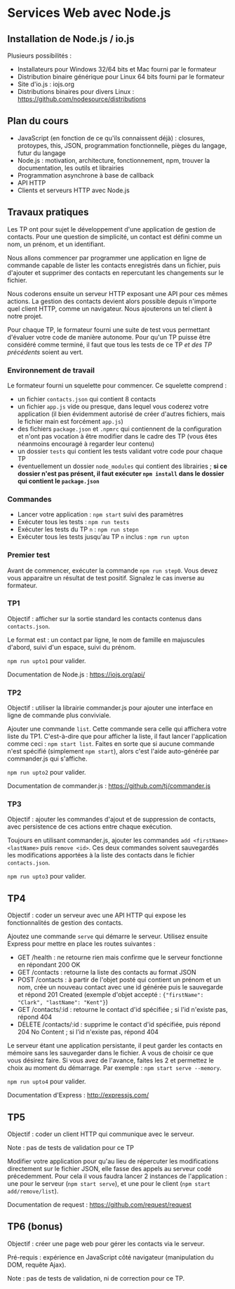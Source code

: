 # Services Web avec Node.js

## Installation de Node.js / io.js

Plusieurs possibilités :
- Installateurs pour Windows 32/64 bits et Mac fourni par le formateur
- Distribution binaire générique pour Linux 64 bits fourni par le formateur
- Site d'io.js : iojs.org
- Distributions binaires pour divers Linux : https://github.com/nodesource/distributions

## Plan du cours

- JavaScript (en fonction de ce qu'ils connaissent déjà) : closures, protoypes, this, JSON, programmation fonctionnelle, pièges du langage, futur du langage
- Node.js : motivation, architecture, fonctionnement, npm, trouver la documentation, les outils et librairies
- Programmation asynchrone à base de callback
- API HTTP
- Clients et serveurs HTTP avec Node.js

## Travaux pratiques

Les TP ont pour sujet le développement d'une application de gestion de contacts. Pour une question de simplicité, un contact est défini comme un nom, un prénom, et un identifiant.

Nous allons commencer par programmer une application en ligne de commande capable de lister les contacts enregistrés dans un fichier, puis d'ajouter et supprimer des contacts en repercutant les changements sur le fichier.

Nous coderons ensuite un serveur HTTP exposant une API pour ces mêmes actions. La gestion des contacts devient alors possible depuis n'importe quel client HTTP, comme un navigateur. Nous ajouterons un tel client à notre projet.

Pour chaque TP, le formateur fourni une suite de test vous permettant d'évaluer votre code de manière autonome. Pour qu'un TP puisse être considéré comme terminé, il faut que tous les tests de ce TP *et des TP précédents* soient au vert.

### Environnement de travail

Le formateur fourni un squelette pour commencer. Ce squelette comprend :
- un fichier `contacts.json` qui contient 8 contacts
- un fichier `app.js` vide ou presque, dans lequel vous coderez votre application (il bien évidemment autorisé de créer d'autres fichiers, mais le fichier main est forcément `app.js`)
- des fichiers `package.json` et `.npmrc` qui contiennent de la configuration et n'ont pas vocation à être modifier dans le cadre des TP (vous êtes néanmoins encouragé à regarder leur contenu)
- un dossier `tests` qui contient les tests validant votre code pour chaque TP
- éventuellement un dossier `node_modules` qui contient des librairies ; **si ce dossier n'est pas présent, il faut exécuter `npm install` dans le dossier qui contient le `package.json`**

### Commandes

- Lancer votre application : `npm start` suivi des paramètres
- Exécuter tous les tests : `npm run tests`
- Exécuter les tests du TP `n` : `npm run stepn`
- Exécuter tous les tests jusqu'au TP `n` inclus : `npm run upton`

### Premier test

Avant de commencer, exécuter la commande `npm run step0`. Vous devez vous apparaitre un résultat de test positif. Signalez le cas inverse au formateur.

### TP1

Objectif : afficher sur la sortie standard les contacts contenus dans `contacts.json`.

Le format est : un contact par ligne, le nom de famille en majuscules d'abord, suivi d'un espace, suivi du prénom.

`npm run upto1` pour valider.

Documentation de Node.js : https://iojs.org/api/

### TP2

Objectif : utiliser la librairie commander.js pour ajouter une interface en ligne de commande plus conviviale.

Ajouter une commande `list`. Cette commande sera celle qui affichera votre liste du TP1. C'est-à-dire que pour afficher la liste, il faut lancer l'application comme ceci : `npm start list`. Faites en sorte que si aucune commande n'est spécifié (simplement `npm start`), alors c'est l'aide auto-générée par commander.js qui s'affiche.

`npm run upto2` pour valider.

Documentation de commander.js : https://github.com/tj/commander.js

### TP3

Objectif : ajouter les commandes d'ajout et de suppression de contacts, avec persistence de ces actions entre chaque exécution.

Toujours en utilisant commander.js, ajouter les commandes `add <firstName> <lastName>` puis `remove <id>`. Ces deux commandes soivent sauvegardés les modifications apportées à la liste des contacts dans le fichier `contacts.json`.

`npm run upto3` pour valider.

## TP4

Objectif : coder un serveur avec une API HTTP qui expose les fonctionnalités de gestion des contacts.

Ajoutez une commande `serve` qui démarre le serveur. Utilisez ensuite Express pour mettre en place les routes suivantes :
- GET /health : ne retourne rien mais confirme que le serveur fonctionne en répondant 200 OK
- GET /contacts : retourne la liste des contacts au format JSON
- POST /contacts : à partir de l'objet posté qui contient un prénom et un nom, crée un nouveau contact avec une id générée puis le sauvegarde et répond 201 Created (exemple d'objet accepté : `{"firstName": "Clark", "lastName": "Kent"}`)
- GET /contacts/:id : retourne le contact d'id spécifiée ; si l'id n'existe pas, répond 404
- DELETE /contacts/:id : supprime le contact d'id spécifiée, puis répond 204 No Content ; si l'id n'existe pas, répond 404

Le serveur étant une application persistante, il peut garder les contacts en mémoire sans les sauvegarder dans le fichier. A vous de choisir ce que vous désirez faire. Si vous avez de l'avance, faites les 2 et permettez le choix au moment du démarrage. Par exemple : `npm start serve --memory`.

`npm run upto4` pour valider.

Documentation d'Express : http://expressjs.com/

## TP5

Objectif : coder un client HTTP qui communique avec le serveur.

Note : pas de tests de validation pour ce TP

Modifier votre application pour qu'au lieu de répercuter les modifications directement sur le fichier JSON, elle fasse des appels au serveur codé précedemment. Pour cela il vous faudra lancer 2 instances de l'application : une pour le serveur (`npm start serve`), et une pour le client (`npm start add/remove/list`).

Documentation de request : https://github.com/request/request

## TP6 (bonus)

Objectif : créer une page web pour gérer les contacts via le serveur.

Pré-requis : expérience en JavaScript côté navigateur (manipulation du DOM, requête Ajax).

Note : pas de tests de validation, ni de correction pour ce TP.
